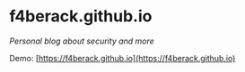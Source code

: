 # f4berack.github.io

*Personal blog about security and more*

Demo: [https://f4berack.github.io](https://f4berack.github.io)
